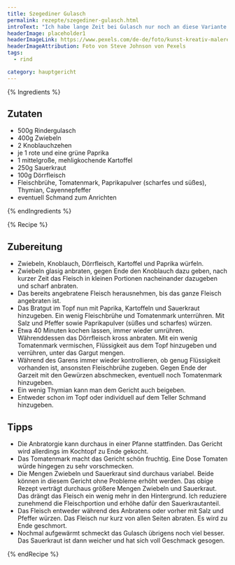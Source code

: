 ```yaml
---
title: Szegediner Gulasch
permalink: rezepte/szegediner-gulasch.html
introText: "Ich habe lange Zeit bei Gulasch nur noch an diese Variante gedacht. Normales Gulasch reizte mich gar nicht mehr so sehr."
headerImage: placeholder1
headerImageLink: https://www.pexels.com/de-de/foto/kunst-kreativ-malerei-abstrakt-1959387/
headerImageAttribution: Foto von Steve Johnson von Pexels
tags:
  - rind

category: hauptgericht
---
```


{% Ingredients %}

## Zutaten

- 500g Rindergulasch
- 400g Zwiebeln
- 2 Knoblauchzehen
- je 1 rote und eine grüne Paprika
- 1 mittelgroße, mehligkochende Kartoffel
- 250g Sauerkraut
- 100g Dörrfleisch
- Fleischbrühe, Tomatenmark, Paprikapulver (scharfes und süßes), Thymian, Cayennepfeffer
- eventuell Schmand zum Anrichten

{% endIngredients %}

{% Recipe %}

## Zubereitung

- Zwiebeln, Knoblauch, Dörrfleisch, Kartoffel und Paprika würfeln.
- Zwiebeln glasig anbraten, gegen Ende den Knoblauch dazu geben, nach kurzer Zeit das Fleisch in kleinen Portionen nacheinander dazugeben und scharf anbraten.
- Das bereits angebratene Fleisch herausnehmen, bis das ganze Fleisch angebraten ist.
- Das Bratgut im Topf nun mit Paprika, Kartoffeln und Sauerkraut hinzugeben. Ein wenig Fleischbrühe und Tomatenmark unterrühren. Mit Salz und Pfeffer sowie Paprikapulver (süßes und scharfes) würzen.
- Etwa 40 Minuten kochen lassen, immer wieder umrühren. Währenddessen das Dörrfleisch kross anbraten. Mit ein wenig Tomatenmark vermischen, Flüssigkeit aus dem Topf hinzugeben und verrühren, unter das Gargut mengen.
- Während des Garens immer wieder kontrollieren, ob genug Flüssigkeit vorhanden ist, ansonsten Fleischbrühe zugeben. Gegen Ende der Garzeit mit den Gewürzen abschmecken, eventuell noch Tomatenmark hinzugeben.
- Ein wenig Thymian kann man dem Gericht auch beigeben.
- Entweder schon im Topf oder individuell auf dem Teller Schmand hinzugeben.

## Tipps

- Die Anbratorgie kann durchaus in einer Pfanne stattfinden. Das Gericht wird allerdings im Kochtopf zu Ende gekocht.
- Das Tomatenmark macht das Gericht schön fruchtig. Eine Dose Tomaten würde hingegen zu sehr vorschmecken.
- Die Mengen Zwiebeln und Sauerkraut sind durchaus variabel. Beide können in diesem Gericht ohne Probleme erhöht werden. Das obige Rezept verträgt durchaus größere Mengen Zwiebeln und Sauerkraut. Das drängt das Fleisch ein wenig mehr in den Hintergrund. Ich reduziere zunehmend die Fleischportion und erhöhe dafür den Sauerkrautanteil.
- Das Fleisch entweder während des Anbratens oder vorher mit Salz und Pfeffer würzen. Das Fleisch nur kurz von allen Seiten abraten. Es wird zu Ende geschmort.
- Nochmal aufgewärmt schmeckt das Gulasch übrigens noch viel besser. Das Sauerkraut ist dann weicher und hat sich voll Geschmack gesogen.

{% endRecipe %}

